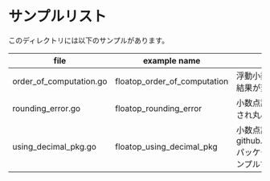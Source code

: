 # サンプルリスト

このディレクトリには以下のサンプルがあります。

| file                      | example name                    | note                                                      |
|---------------------------|---------------------------------|-----------------------------------------------------------|
| order\_of\_computation.go | floatop\_order\_of\_computation | 浮動小数点は計算の順序によって結果が変わることのサンプルです                            |
| rounding\_error.go        | floatop\_rounding\_error        | 小数点計算において近似値が利用され丸め誤差が出るサンプルです                            |
| using\_decimal\_pkg.go    | floatop\_using\_decimal\_pkg    | 小数点計算を github.com/shopspring/decimal パッケージを利用して処理するサンプルです |
